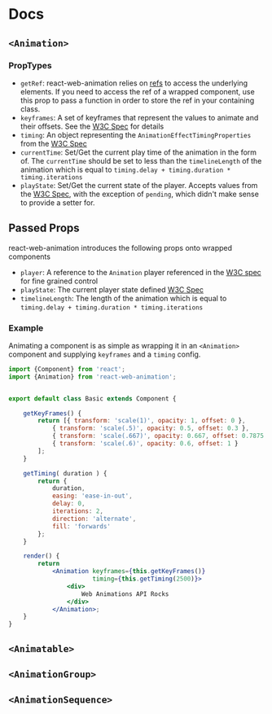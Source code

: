 # Docs

## `<Animation>`

### PropTypes
- `getRef`: react-web-animation relies on [refs](https://facebook.github.io/react/docs/more-about-refs.html) to access the 
underlying elements. If you need to access the ref of a wrapped component, use this prop to pass a function in order to 
store the ref in your containing class.
- `keyframes`: A set of keyframes that represent the values to animate and their offsets. See the [W3C Spec](https://w3c.github.io/web-animations/#dom-keyframeeffectreadonly-getframes) for details
- `timing`: An object representing the `AnimationEffectTimingProperties` from the [W3C Spec](https://w3c.github.io/web-animations/#the-animationeffecttimingproperties-dictionary)
- `currentTime`: Set/Get the current play time of the animation in the form of. The `currentTime` should be set to less than
the `timelineLength` of the animation which is equal to `timing.delay + timing.duration * timing.iterations`
- `playState`: Set/Get the current state of the player. Accepts values from the [W3C Spec](https://w3c.github.io/web-animations/#play-states), with
the exception of `pending`, which didn't make sense to provide a setter for.

## Passed Props

react-web-animation introduces the following props onto wrapped components

- `player`: A reference to the `Animation` player referenced in the [W3C spec](https://w3c.github.io/web-animations/#the-animation-interface) for
fine grained control
- `playState`: The current player state defined [W3C Spec](https://w3c.github.io/web-animations/#play-states)
- `timelineLength`: The length of the animation which is equal to `timing.delay + timing.duration * timing.iterations`

### Example
Animating a component is as simple as wrapping it in an `<Animation>` component and supplying `keyframes` and a `timing` config. 
```jsx
import {Component} from 'react';
import {Animation} from 'react-web-animation';


export default class Basic extends Component {

    getKeyFrames() {
        return [{ transform: 'scale(1)', opacity: 1, offset: 0 },
            { transform: 'scale(.5)', opacity: 0.5, offset: 0.3 },
            { transform: 'scale(.667)', opacity: 0.667, offset: 0.7875 },
            { transform: 'scale(.6)', opacity: 0.6, offset: 1 }
        ];
    }

    getTiming( duration ) {
        return {
            duration,
            easing: 'ease-in-out',
            delay: 0,
            iterations: 2,
            direction: 'alternate',
            fill: 'forwards'
        };
    }

    render() {
        return
            <Animation keyframes={this.getKeyFrames()}
                       timing={this.getTiming(2500)}>
                <div>
                    Web Animations API Rocks
                </div>
            </Animation>;
    }
}

```

## `<Animatable>`

## `<AnimationGroup>`

## `<AnimationSequence>`

